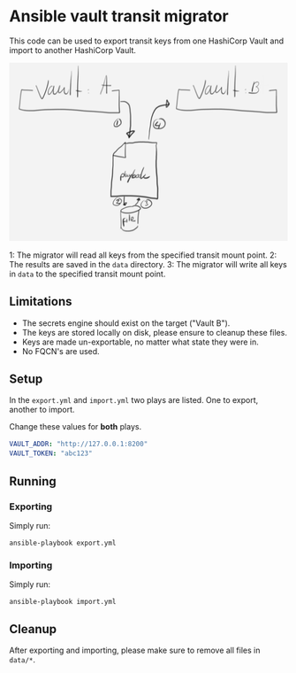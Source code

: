 # Ansible vault transit migrator

This code can be used to export transit keys from one HashiCorp Vault and import to another HashiCorp Vault.

![Overview of this tool](/images/migrator.png)

1: The migrator will read all keys from the specified transit mount point.
2: The results are saved in the `data` directory.
3: The migrator will write all keys in `data` to the specified transit mount point.

## Limitations

- The secrets engine should exist on the target ("Vault B").
- The keys are stored locally on disk, please ensure to cleanup these files.
- Keys are made un-exportable, no matter what state they were in.
- No FQCN's are used.

## Setup

In the `export.yml` and `import.yml` two plays are listed. One to export, another to import.

Change these values for **both** plays.

```yaml
VAULT_ADDR: "http://127.0.0.1:8200"
VAULT_TOKEN: "abc123"
```

## Running

### Exporting

Simply run:

```shell
ansible-playbook export.yml
```

### Importing

Simply run:

```shell
ansible-playbook import.yml
```

## Cleanup

After exporting and importing, please make sure to remove all files in `data/*`.
